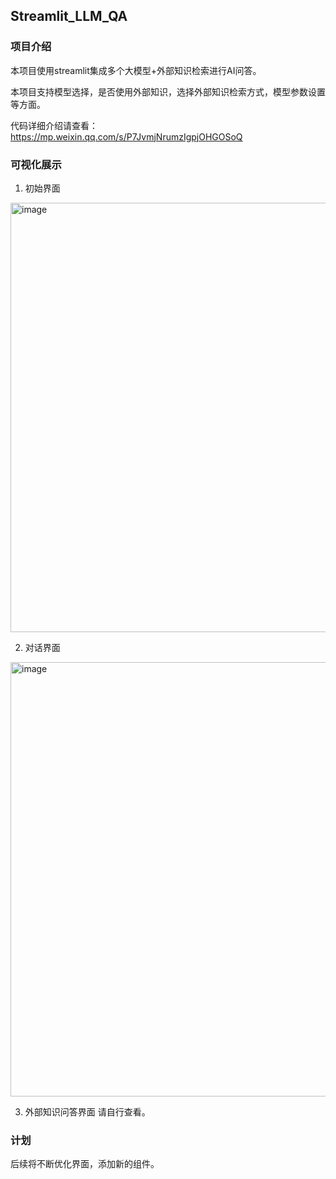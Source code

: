 ## Streamlit_LLM_QA

### 项目介绍
本项目使用streamlit集成多个大模型+外部知识检索进行AI问答。

本项目支持模型选择，是否使用外部知识，选择外部知识检索方式，模型参数设置等方面。

代码详细介绍请查看：https://mp.weixin.qq.com/s/P7JvmjNrumzIgpjOHGOSoQ

### 可视化展示
1. 初始界面
<img width="687" alt="image" src="https://github.com/hjandlm/Streamlit_LLM_QA/assets/97649541/a76eedba-d320-4536-9a68-83613d41f7bc">

2. 对话界面
<img width="695" alt="image" src="https://github.com/hjandlm/Streamlit_LLM_QA/assets/97649541/a9be564a-4e6a-4c0c-958d-e8a39995a500">

3. 外部知识问答界面
请自行查看。

### 计划

后续将不断优化界面，添加新的组件。

